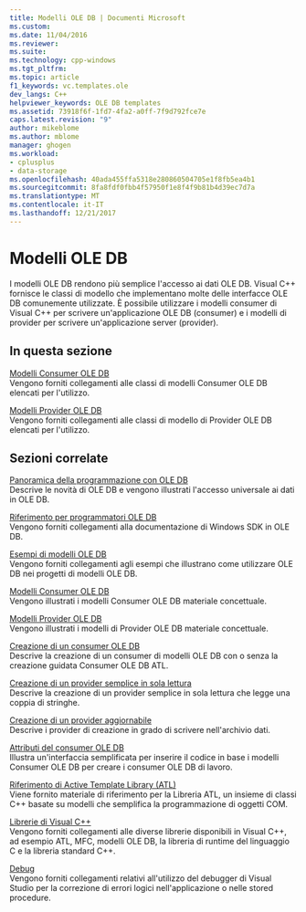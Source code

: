 ```yaml
---
title: Modelli OLE DB | Documenti Microsoft
ms.custom: 
ms.date: 11/04/2016
ms.reviewer: 
ms.suite: 
ms.technology: cpp-windows
ms.tgt_pltfrm: 
ms.topic: article
f1_keywords: vc.templates.ole
dev_langs: C++
helpviewer_keywords: OLE DB templates
ms.assetid: 73918f6f-1fd7-4fa2-a0ff-7f9d792fce7e
caps.latest.revision: "9"
author: mikeblome
ms.author: mblome
manager: ghogen
ms.workload:
- cplusplus
- data-storage
ms.openlocfilehash: 40ada455ffa5318e280860504705e1f8fb5ea4b1
ms.sourcegitcommit: 8fa8fdf0fbb4f57950f1e8f4f9b81b4d39ec7d7a
ms.translationtype: MT
ms.contentlocale: it-IT
ms.lasthandoff: 12/21/2017
---
```

# <a name="ole-db-templates"></a>Modelli OLE DB
I modelli OLE DB rendono più semplice l'accesso ai dati OLE DB. Visual C++ fornisce le classi di modello che implementano molte delle interfacce OLE DB comunemente utilizzate. È possibile utilizzare i modelli consumer di Visual C++ per scrivere un'applicazione OLE DB (consumer) e i modelli di provider per scrivere un'applicazione server (provider).  
  
## <a name="in-this-section"></a>In questa sezione  
 [Modelli Consumer OLE DB](../../data/oledb/ole-db-consumer-templates-reference.md)  
 Vengono forniti collegamenti alle classi di modelli Consumer OLE DB elencati per l'utilizzo.  
  
 [Modelli Provider OLE DB](../../data/oledb/ole-db-provider-templates-reference.md)  
 Vengono forniti collegamenti alle classi di modello di Provider OLE DB elencati per l'utilizzo.  
  
## <a name="related-sections"></a>Sezioni correlate  
 [Panoramica della programmazione con OLE DB](../../data/oledb/ole-db-programming-overview.md)  
 Descrive le novità di OLE DB e vengono illustrati l'accesso universale ai dati in OLE DB.  
  
 [Riferimento per programmatori OLE DB](https://msdn.microsoft.com/en-us/library/ms713643.aspx)  
 Vengono forniti collegamenti alla documentazione di Windows SDK in OLE DB.  
  
 [Esempi di modelli OLE DB](../../visual-cpp-samples.md)  
 Vengono forniti collegamenti agli esempi che illustrano come utilizzare OLE DB nei progetti di modelli OLE DB.  
  
 [Modelli Consumer OLE DB](../../data/oledb/ole-db-consumer-templates-cpp.md)  
 Vengono illustrati i modelli Consumer OLE DB materiale concettuale.  
  
 [Modelli Provider OLE DB](../../data/oledb/ole-db-provider-templates-cpp.md)  
 Vengono illustrati i modelli di Provider OLE DB materiale concettuale.  
  
 [Creazione di un consumer OLE DB](../../data/oledb/creating-an-ole-db-consumer.md)  
 Descrive la creazione di un consumer di modelli OLE DB con o senza la creazione guidata Consumer OLE DB ATL.  
  
 [Creazione di un provider semplice in sola lettura](../../data/oledb/creating-a-simple-read-only-provider.md)  
 Descrive la creazione di un provider semplice in sola lettura che legge una coppia di stringhe.  
  
 [Creazione di un provider aggiornabile](../../data/oledb/creating-an-updatable-provider.md)  
 Descrive i provider di creazione in grado di scrivere nell'archivio dati.  
  
 [Attributi del consumer OLE DB](../../windows/ole-db-consumer-attributes.md)  
 Illustra un'interfaccia semplificata per inserire il codice in base i modelli Consumer OLE DB per creare i consumer OLE DB di lavoro.  
  
 [Riferimento di Active Template Library (ATL)](../../atl/atl-com-desktop-components.md)  
 Viene fornito materiale di riferimento per la Libreria ATL, un insieme di classi C++ basate su modelli che semplifica la programmazione di oggetti COM.  
  
 [Librerie di Visual C++](http://msdn.microsoft.com/en-us/fec23c40-10c0-4857-9cdc-33a3b99b30ae)  
 Vengono forniti collegamenti alle diverse librerie disponibili in Visual C++, ad esempio ATL, MFC, modelli OLE DB, la libreria di runtime del linguaggio C e la libreria standard C++.  
  
 [Debug](/visualstudio/debugger/debugging-in-visual-studio)  
 Vengono forniti collegamenti relativi all'utilizzo del debugger di Visual Studio per la correzione di errori logici nell'applicazione o nelle stored procedure.